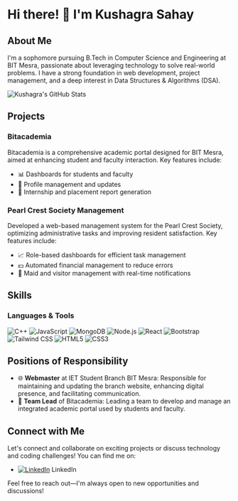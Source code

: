 # Hi there! 👋 I'm Kushagra Sahay

## About Me

I'm a sophomore pursuing B.Tech in Computer Science and Engineering at BIT Mesra, passionate about leveraging technology to solve real-world problems. I have a strong foundation in web development, project management, and a deep interest in Data Structures & Algorithms (DSA).

<!-- GitHub Stats -->
![Kushagra's GitHub Stats](https://github-readme-stats.vercel.app/api?username=kushagrasahay21&show_icons=true&count_private=true&theme=radical)

## Projects

### Bitacademia
Bitacademia is a comprehensive academic portal designed for BIT Mesra, aimed at enhancing student and faculty interaction. Key features include:
- 📊 Dashboards for students and faculty
- 🔄 Profile management and updates
- 📅 Internship and placement report generation

### Pearl Crest Society Management
Developed a web-based management system for the Pearl Crest Society, optimizing administrative tasks and improving resident satisfaction. Key features include:
- 📈 Role-based dashboards for efficient task management
- 💵 Automated financial management to reduce errors
- 🚪 Maid and visitor management with real-time notifications

## Skills

### Languages & Tools
![C++](https://img.shields.io/badge/-C++-00599C?style=flat-square&logo=c%2B%2B&logoColor=white)
![JavaScript](https://img.shields.io/badge/-JavaScript-F7DF1E?style=flat-square&logo=javascript&logoColor=black)
![MongoDB](https://img.shields.io/badge/-MongoDB-47A248?style=flat-square&logo=mongodb&logoColor=white)
![Node.js](https://img.shields.io/badge/-Node.js-339933?style=flat-square&logo=node.js&logoColor=white)
![React](https://img.shields.io/badge/-React-61DAFB?style=flat-square&logo=react&logoColor=black)
![Bootstrap](https://img.shields.io/badge/-Bootstrap-563D7C?style=flat-square&logo=bootstrap&logoColor=white)
![Tailwind CSS](https://img.shields.io/badge/-Tailwind%20CSS-38B2AC?style=flat-square&logo=tailwind-css&logoColor=white)
![HTML5](https://img.shields.io/badge/-HTML5-E34F26?style=flat-square&logo=html5&logoColor=white)
![CSS3](https://img.shields.io/badge/-CSS3-1572B6?style=flat-square&logo=css3&logoColor=white)

## Positions of Responsibility

- 🌐 **Webmaster** at IET Student Branch BIT Mesra: Responsible for maintaining and updating the branch website, enhancing digital presence, and facilitating communication.
- 🚀 **Team Lead** of Bitacademia: Leading a team to develop and manage an integrated academic portal used by students and faculty.

## Connect with Me

Let's connect and collaborate on exciting projects or discuss technology and coding challenges! You can find me on:
- [![LinkedIn](https://img.shields.io/badge/-LinkedIn-0077B5?style=flat-square&logo=linkedin&logoColor=white)](#) LinkedIn

Feel free to reach out—I'm always open to new opportunities and discussions!
